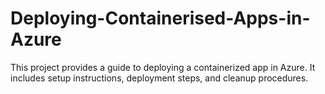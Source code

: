 # Deploying-Containerised-Apps-in-Azure
This project provides a guide to deploying a containerized app in Azure. It includes setup instructions, deployment steps, and cleanup procedures.
